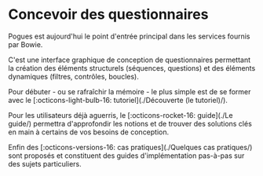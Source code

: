 # Concevoir des questionnaires

Pogues est aujourd'hui le point d'entrée principal dans les services fournis par Bowie.

C'est une interface graphique de conception de questionnaires permettant la création des éléments structurels (séquences, questions) et des éléments dynamiques (filtres, contrôles, boucles).

Pour débuter - ou se rafraîchir la mémoire - le plus simple est de se former avec le [:octicons-light-bulb-16: tutoriel](./Découverte (le tutoriel)/).

Pour les utilisateurs déjà aguerris, le [:octicons-rocket-16: guide](./Le guide/) permettra d'approfondir les notions et de trouver des solutions clés en main à certains de vos besoins de conception.

Enfin des [:octicons-versions-16: cas pratiques](./Quelques cas pratiques/) sont proposés et constituent des guides d'implémentation pas-à-pas sur des sujets particuliers.
